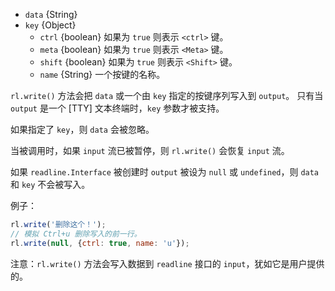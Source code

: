 <!-- YAML
added: v0.1.98
-->

* `data` {String}
* `key` {Object}
  * `ctrl` {boolean} 如果为 `true` 则表示 `<ctrl>` 键。
  * `meta` {boolean} 如果为 `true` 则表示 `<Meta>` 键。
  * `shift` {boolean} 如果为 `true` 则表示 `<Shift>` 键。
  * `name` {String} 一个按键的名称。

`rl.write()` 方法会把 `data` 或一个由 `key` 指定的按键序列写入到 `output`。
只有当 `output` 是一个 [TTY] 文本终端时，`key` 参数才被支持。

如果指定了 `key`，则 `data` 会被忽略。

当被调用时，如果 `input` 流已被暂停，则 `rl.write()` 会恢复 `input` 流。

如果 `readline.Interface` 被创建时 `output` 被设为 `null` 或 `undefined`，则 `data` 和 `key` 不会被写入。

例子：

```js
rl.write('删除这个！');
// 模拟 Ctrl+u 删除写入的前一行。
rl.write(null, {ctrl: true, name: 'u'});
```

注意：`rl.write()` 方法会写入数据到 `readline` 接口的 `input`，犹如它是用户提供的。

